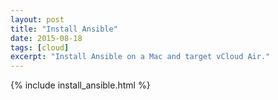 ```yaml
---
layout: post
title: "Install Ansible"
date: 2015-08-18
tags: [cloud]
excerpt: "Install Ansible on a Mac and target vCloud Air."
---
```


{% include install_ansible.html %}
